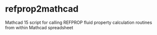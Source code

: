 # refprop2mathcad
Mathcad 15 script for calling REFPROP fluid property calculation routines from within Mathcad spreadsheet
